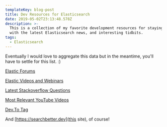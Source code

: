 ```yaml
---
templateKey: blog-post
title: Dev Resources for Elasticsearch
date: 2019-05-02T23:13:48.578Z
description: >-
  This is a collection of my favorite development resources for staying in touch
  with the latest Elasticsearch news, and interesting tidbits.
tags:
  - Elasticsearch
---
```

Eventually I would love to aggregate this data but in the meantime, you'll have to settle for this list. :)

[Elastic Forums](https://discuss.elastic.co/c/elasticsearch)

[Elastic Videos and Webinars](https://www.elastic.co/videos/)

[Latest Stackoverflow Questions](https://stackoverflow.com/questions/tagged/elasticsearch)

[Most Relevant YouTube Videos](https://www.youtube.com/results?search_query=Elasticsearch)

[Dev.To Tag](https://dev.to/t/elasticsearch)

And [https://searchbetter.dev](this site), of course!
